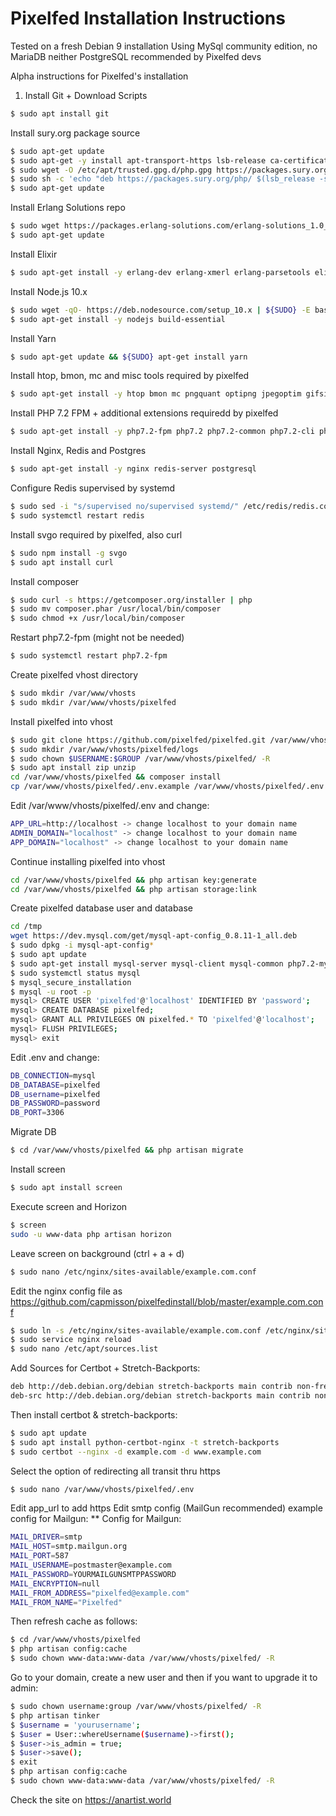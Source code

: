# Pixelfed Installation Instructions
Tested on a fresh Debian 9 installation
Using MySql community edition, no MariaDB neither PostgreSQL recommended by Pixelfed devs

Alpha instructions for Pixelfed's installation

1. Install Git + Download Scripts
```sh
$ sudo apt install git
```

Install sury.org package source
```sh
$ sudo apt-get update
$ sudo apt-get -y install apt-transport-https lsb-release ca-certificates
$ sudo wget -O /etc/apt/trusted.gpg.d/php.gpg https://packages.sury.org/php/apt.gpg
$ sudo sh -c 'echo "deb https://packages.sury.org/php/ $(lsb_release -sc) main" > /etc/apt/sources.list.d/php.list'
$ sudo apt-get update
```

Install Erlang Solutions repo
```sh
$ sudo wget https://packages.erlang-solutions.com/erlang-solutions_1.0_all.deb && ${SUDO} dpkg -i erlang-solutions_1.0_all.deb        
$ sudo apt-get update
```

Install Elixir   
```sh
$ sudo apt-get install -y erlang-dev erlang-xmerl erlang-parsetools elixir
```

Install Node.js 10.x
```sh
$ sudo wget -qO- https://deb.nodesource.com/setup_10.x | ${SUDO} -E bash -
$ sudo apt-get install -y nodejs build-essential
```

Install Yarn
```sh
$ sudo apt-get update && ${SUDO} apt-get install yarn
```

Install htop, bmon, mc and misc tools required by pixelfed
```sh
$ sudo apt-get install -y htop bmon mc pngquant optipng jpegoptim gifsicle
```

Install PHP 7.2 FPM + additional extensions requiredd by pixelfed
```sh
$ sudo apt-get install -y php7.2-fpm php7.2 php7.2-common php7.2-cli php7.2-gd php7.2-mbstring php7.2-xml php7.2-json php7.2-bcmath php7.2-pgsql php7.2-curl
```

Install Nginx, Redis and Postgres
```sh
$ sudo apt-get install -y nginx redis-server postgresql
```

Configure Redis supervised by systemd
```sh
$ sudo sed -i "s/supervised no/supervised systemd/" /etc/redis/redis.conf
$ sudo systemctl restart redis
```

Install svgo required by pixelfed, also curl
```sh
$ sudo npm install -g svgo
$ sudo apt install curl
```

Install composer
```sh
$ sudo curl -s https://getcomposer.org/installer | php
$ sudo mv composer.phar /usr/local/bin/composer
$ sudo chmod +x /usr/local/bin/composer
```

Restart php7.2-fpm (might not be needed)
```sh
$ sudo systemctl restart php7.2-fpm
```

Create pixelfed vhost directory
```sh
$ sudo mkdir /var/www/vhosts
$ sudo mkdir /var/www/vhosts/pixelfed
```

Install pixelfed into vhost
```sh
$ sudo git clone https://github.com/pixelfed/pixelfed.git /var/www/vhosts/pixelfed
$ sudo mkdir /var/www/vhosts/pixelfed/logs  
$ sudo chown $USERNAME:$GROUP /var/www/vhosts/pixelfed/ -R
$ sudo apt install zip unzip
cd /var/www/vhosts/pixelfed && composer install
cp /var/www/vhosts/pixelfed/.env.example /var/www/vhosts/pixelfed/.env
```

Edit /var/www/vhosts/pixelfed/.env and change:
```sh
APP_URL=http://localhost -> change localhost to your domain name
ADMIN_DOMAIN="localhost" -> change localhost to your domain name
APP_DOMAIN="localhost" -> change localhost to your domain name
```

Continue installing pixelfed into vhost
```sh
cd /var/www/vhosts/pixelfed && php artisan key:generate
cd /var/www/vhosts/pixelfed && php artisan storage:link        
```

Create pixelfed database user and database
```sh
cd /tmp
wget https://dev.mysql.com/get/mysql-apt-config_0.8.11-1_all.deb
$ sudo dpkg -i mysql-apt-config* 
$ sudo apt update 
$ sudo apt-get install mysql-server mysql-client mysql-common php7.2-mysql -y
$ sudo systemctl status mysql 
$ mysql_secure_installation 
$ mysql -u root -p 
mysql> CREATE USER 'pixelfed'@'localhost' IDENTIFIED BY 'password'; 
mysql> CREATE DATABASE pixelfed; 
mysql> GRANT ALL PRIVILEGES ON pixelfed.* TO 'pixelfed'@'localhost'; 
mysql> FLUSH PRIVILEGES;  
mysql> exit
```

Edit .env and change:
```sh
DB_CONNECTION=mysql
DB_DATABASE=pixelfed
DB_username=pixelfed
DB_PASSWORD=password
DB_PORT=3306
```

Migrate DB
```sh
$ cd /var/www/vhosts/pixelfed && php artisan migrate
```

Install screen
```sh
$ sudo apt install screen
```

Execute screen and Horizon
```sh
$ screen
sudo -u www-data php artisan horizon
```

Leave screen on background (ctrl + a + d)
```sh
$ sudo nano /etc/nginx/sites-available/example.com.conf

```

Edit the nginx config file as https://github.com/capmisson/pixelfedinstall/blob/master/example.com.conf

```sh
$ sudo ln -s /etc/nginx/sites-available/example.com.conf /etc/nginx/sites-enabled/
$ sudo service nginx reload
$ sudo nano /etc/apt/sources.list
```

Add Sources for Certbot + Stretch-Backports:
```sh
deb http://deb.debian.org/debian stretch-backports main contrib non-free
deb-src http://deb.debian.org/debian stretch-backports main contrib non-free
```

Then install certbot & stretch-backports:
```sh
$ sudo apt update
$ sudo apt install python-certbot-nginx -t stretch-backports
$ sudo certbot --nginx -d example.com -d www.example.com
```
Select the option of redirecting all transit thru https

```sh
$ sudo nano /var/www/vhosts/pixelfed/.env
```

Edit app_url to add https
Edit smtp config (MailGun recommended) example config for Mailgun:
** Config for Mailgun:

```sh
MAIL_DRIVER=smtp
MAIL_HOST=smtp.mailgun.org
MAIL_PORT=587 
MAIL_USERNAME=postmaster@example.com
MAIL_PASSWORD=YOURMAILGUNSMTPPASSWORD
MAIL_ENCRYPTION=null
MAIL_FROM_ADDRESS="pixelfed@example.com"
MAIL_FROM_NAME="Pixelfed"
```

Then refresh cache as follows:
```sh
$ cd /var/www/vhosts/pixelfed
$ php artisan config:cache
$ sudo chown www-data:www-data /var/www/vhosts/pixelfed/ -R
```

Go to your domain, create a new user and then if you want to upgrade it to admin:
```sh
$ sudo chown username:group /var/www/vhosts/pixelfed/ -R
$ php artisan tinker
$ $username = 'yourusername';
$ $user = User::whereUsername($username)->first();
$ $user->is_admin = true;
$ $user->save();
$ exit
$ php artisan config:cache
$ sudo chown www-data:www-data /var/www/vhosts/pixelfed/ -R
```

Check the site on https://anartist.world
